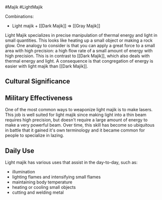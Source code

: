 #Majik #LightMajik

Combinations:
- Light majik + [[Dark Majik]] => [[Gray Majik]]

Light Majik specializes in precise manipulation of thermal energy and light in small quantities. This looks like heating up a small object or making a rock glow. One analogy to consider is that you can apply a great force to a small area with high precision: a high flow rate of a small amount of energy with high precision. This is in contrast to [[Dark Majik]], which also deals with thermal energy and light. A consequence is that congregation of energy is easier with light majik than [[Dark Majik]].

## Cultural Significance

## Military Effectiveness
One of the most common ways to weaponize light majik is to make lasers. This job is well suited for light majik since making light into a thin beam requires high precision, but doesn't require a large amount of energy to make a very powerful beam. Over time, this skill has become so ubiquitous in battle that it gained it's own terminology and it became common for people to specialize in lazing.
## Daily Use
Light majik has various uses that assist in the day-to-day, such as:
- illumination
- lighting flames and intensifying small flames
- maintaining body temperature
- heating or cooling small objects
- cutting and welding metal
